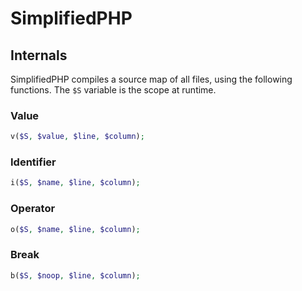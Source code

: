 SimplifiedPHP
==============

## Internals

SimplifiedPHP compiles a source map of all files, using the following functions. The `$S` variable is the scope at runtime.

### Value

```php
v($S, $value, $line, $column);
```

### Identifier

```php
i($S, $name, $line, $column);
```

### Operator

```php
o($S, $name, $line, $column);
```

### Break

```php
b($S, $noop, $line, $column);
```
